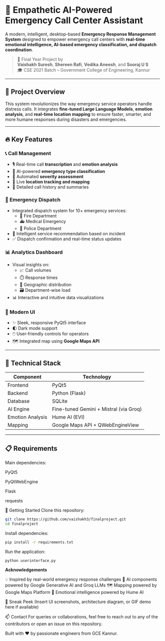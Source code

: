 # 🧠 Empathetic AI-Powered Emergency Call Center Assistant

A modern, intelligent, desktop-based **Emergency Response Management System** designed to empower emergency call centers with **real-time emotional intelligence, AI-based emergency classification, and dispatch coordination**.

> 🏫 Final Year Project by  
> **Vaishakh Suresh**, **Shereen Rafi**, **Vedika Aneesh**, and **Sooraj U S**  
> 🎓 CSE 2021 Batch – Government College of Engineering, Kannur

---

## 🚀 Project Overview

This system revolutionizes the way emergency service operators handle distress calls. It integrates **fine-tuned Large Language Models**, **emotion analysis**, and **real-time location mapping** to ensure faster, smarter, and more humane responses during disasters and emergencies.

---

## 🔥 Key Features

### 📞 Call Management
- 🎙️ Real-time call **transcription** and **emotion analysis**
- 🤖 AI-powered **emergency type classification**
- 🚨 Automated **severity assessment**
- 📍 Live **location tracking and mapping**
- 📝 Detailed call history and summaries

### 🚨 Emergency Dispatch
- Integrated dispatch system for 10+ emergency services:
  - 🚒 Fire Department  
  - 🚑 Medical Emergency  
  - 🚓 Police Department  
- 🧠 Intelligent service recommendation based on incident
- ✅ Dispatch confirmation and real-time status updates

### 📊 Analytics Dashboard
- Visual insights on:
  - 📈 Call volumes
  - ⏱️ Response times
  - 🧭 Geographic distribution
  - 🗃️ Department-wise load
- 📊 Interactive and intuitive data visualizations

### 🎨 Modern UI
- ✨ Sleek, responsive PyQt5 interface
- 🌓 Dark mode support
- 🖱️ User-friendly controls for operators
- 🗺️ Integrated map using **Google Maps API**

---

## 🧠 Technical Stack

| Component         | Technology                             |
|------------------|-----------------------------------------|
| Frontend          | PyQt5                                  |
| Backend           | Python (Flask)                         |
| Database          | SQLite                                 |
| AI Engine         | Fine-tuned Gemini + Mistral (via Groq) |
| Emotion Analysis  | Hume AI (EVI)                          |
| Mapping           | Google Maps API + QWebEngineView       |

---

## 📋 Requirements

Main dependencies:

PyQt5

PyQtWebEngine

Flask

requests

🚀 Getting Started
Clone this repository:

```bash
git clone https://github.com/vaishakh3/finalproject.git
cd finalproject
```

Install dependencies:

```bash
pip install -r requirements.txt
```

Run the application:

```bash
python userinterface.py
```

**Acknowledgements**

💡 Inspired by real-world emergency response challenges
🤖 AI components powered by Google Generative AI and Groq LLMs
🗺️ Mapping powered by Google Maps Platform
🧠 Emotional intelligence powered by Hume AI

📸 Sneak Peek
(Insert UI screenshots, architecture diagram, or GIF demo here if available)

📫 Contact
For queries or collaborations, feel free to reach out to any of the contributors or open an issue on this repository.

Built with ❤️ by passionate engineers from GCE Kannur.
